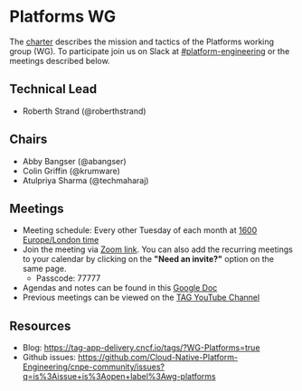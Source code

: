 # Platforms WG

The [charter](./charter) describes the mission and tactics of the Platforms working group (WG).
To participate join us on Slack at
[#platform-engineering](https://cloud-native.slack.com/archives/C020RHD43BP)
or the meetings described below.

<!-- To register for updates and to "Join" the group, please also consider joining the [TAG App Delivery CNCF Community Group](https://community.cncf.io/tag-app-delivery/) -->

## Technical Lead

* Roberth Strand (@roberthstrand)

## Chairs

* Abby Bangser (@abangser)
* Colin Griffin (@krumware)
* Atulpriya Sharma (@techmaharaj)

## Meetings

* Meeting schedule: Every other Tuesday of each month at [1600 Europe/London time](https://www.timeanddate.com/worldclock/converter.html?iso=20240514T150000&p1=136)
* Join the meeting via [Zoom link](https://zoom-lfx.platform.linuxfoundation.org/meeting/95319413756?password=a945340e-f322-437f-9653-cbf3f05ada69). You can also add the recurring meetings to your calendar by clicking on the **"Need an invite?"** option on the same page.
  * Passcode: 77777
* Agendas and notes can be found in this [Google Doc](https://docs.google.com/document/d/1_smeS9-j-SuHJi0VXjx4g9xiD2-tgqhnlwf5oSMDQgg)
* Previous meetings can be viewed on the [TAG YouTube Channel](https://www.youtube.com/watch?v=eZYSQnsWRco&list=PLjNzvzqUSpxKH8X7wNfYZtkH_ARSeeQH0)

## Resources

* Blog: https://tag-app-delivery.cncf.io/tags/?WG-Platforms=true
* Github issues: https://github.com/Cloud-Native-Platform-Engineering/cnpe-community/issues?q=is%3Aissue+is%3Aopen+label%3Awg-platforms
